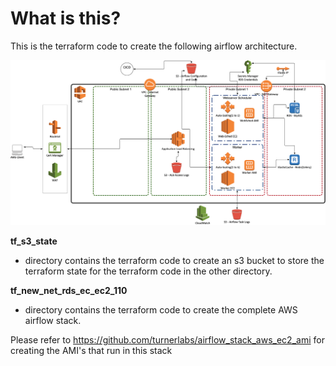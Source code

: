 # What is this?

This is the terraform code to create the following airflow architecture.

![AWS](images/airflow.jpg)

**tf_s3_state** 

- directory contains the terraform code to create an s3 bucket to store the terraform state for the terraform code in the other directory.

**tf_new_net_rds_ec_ec2_110**

- directory contains the terraform code to create the complete AWS airflow stack.

Please refer to https://github.com/turnerlabs/airflow_stack_aws_ec2_ami for creating the AMI's that run in this stack

